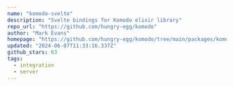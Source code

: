 ```yaml
---
name: "komodo-svelte"
description: "Svelte bindings for Komodo elixir library"
repo_url: "https://github.com/hungry-egg/komodo"
author: "Mark Evans"
homepage: "https://github.com/hungry-egg/komodo/tree/main/packages/komodo-svelte#readme"
updated: "2024-06-07T11:33:16.337Z"
github_stars: 63
tags: 
  - integration
  - server
---
```

